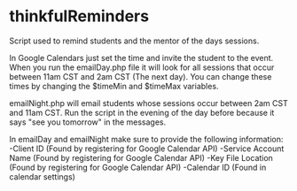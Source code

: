 thinkfulReminders
=================

Script used to remind students and the mentor of the days sessions.

In Google Calendars just set the time and invite the student to the event.  When you run the emailDay.php file it will look for all sessions that occur between 11am CST and 2am CST (The next day).  You can change these times by changing the $timeMin and $timeMax variables.

emailNight.php will email students whose sessions occur between 2am CST and 11am CST.  Run the script in the evening of the day before because it says "see you tomorrow" in the messages.

In emailDay and emailNight make sure to provide the following information:
-Client ID (Found by registering for Google Calendar API)
-Service Account Name (Found by registering for Google Calendar API)
-Key File Location (Found by registering for Google Calendar API)
-Calendar ID (Found in calendar settings)
